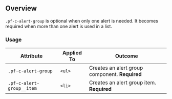 ## Overview

`.pf-c-alert-group` is optional when only one alert is needed. It becomes required when more than one alert is used in a list.

### Usage

| Attribute | Applied To | Outcome |
| -- | -- | -- |
| `.pf-c-alert-group` | `<ul>` | Creates an alert group component. **Required** |
| `.pf-c-alert-group__item` | `<li>` | Creates an alert group item. **Required** |
